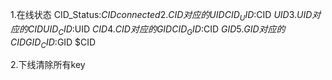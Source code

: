 1.在线状态
CID_Status:$CID		connected
2.CID对应的UID
CID_UID:$CID	$UID
3.UID对应的CID
UID_CID:$UID	$CID
4.CID对应的GID
CID_GID:$CID	$GID
5.GID对应的CID
GID_CID:$GID	$CID


2.下线清除所有key
